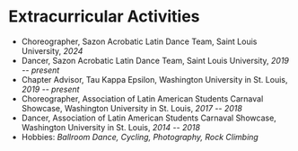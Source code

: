 # Extracurricular Activities

- Choreographer, Sazon Acrobatic Latin Dance Team, Saint Louis University, *2024*
- Dancer, Sazon Acrobatic Latin Dance Team, Saint Louis University, *2019 -- present*
- Chapter Advisor, Tau Kappa Epsilon, Washington University in St. Louis, *2019 -- present*
- Choreographer, Association of Latin American Students Carnaval Showcase, Washington University in St. Louis, *2017 -- 2018*
- Dancer, Association of Latin American Students Carnaval Showcase, Washington University in St. Louis, *2014 -- 2018*
- Hobbies: *Ballroom Dance, Cycling, Photography, Rock Climbing*
